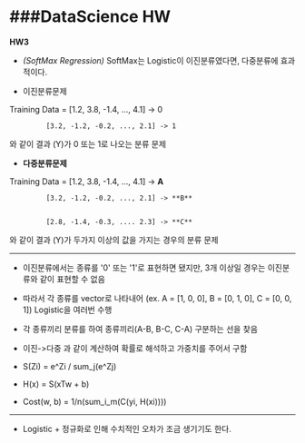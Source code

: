 ###DataScience HW
===

**__HW3__**

* _(SoftMax Regression)_ SoftMax는 Logistic이 이진분류였다면, 다중분류에 효과적이다.

* 이진분류문제 


Training Data = [1.2, 3.8, -1.4, ..., 4.1] -> 0


	         [3.2, -1.2, -0.2, ..., 2.1] -> 1

와 같이 결과 (Y)가 0 또는 1로 나오는 분류 문제

* __다중분류문제__


Training Data = [1.2, 3.8, -1.4, ..., 4.1] -> **A**


	         [3.2, -1.2, -0.2, ..., 2.1] -> **B**


	         [2.8, -1.4, -0.3, .... 2.3] -> **C**


와 같이 결과 (Y)가 두가지 이상의 값을 가지는 경우의 분류 문제


---

* 이진분류에서는 종류를 '0' 또는 '1'로 표현하면 됐지만, 3개 이상일 경우는 이진분류와 같이 표현할 수 없음

* 따라서 각 종류를 vector로 나타내어 (ex. A = [1, 0, 0], B = [0, 1, 0], C = [0, 0, 1]) Logistic을 여러번 수행

* 각 종류끼리 분류를 하여 종류끼리(A-B, B-C, C-A) 구분하는 선을 찾음

* 이진->다중 과 같이 계산하여 확률로 해석하고 가중치를 주어서 구함

* S(Zi) = e^Zi / sum_j(e^Zj)

* H(x) = S(xTw + b)

* Cost(w, b) = 1/n(sum_i_m(C(yi, H(xi))))

---

* Logistic + 정규화로 인해 수치적인 오차가 조금 생기기도 한다.